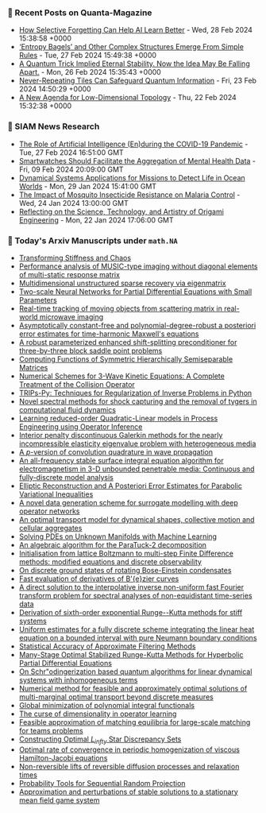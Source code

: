 ### 📝 Recent Posts on Quanta-Magazine
<!-- quanta starts -->
* <a href="https://www.quantamagazine.org/how-selective-forgetting-can-help-ai-learn-better-20240228/">How Selective Forgetting Can Help AI Learn Better</a> - Wed, 28 Feb 2024 15:38:58 +0000
* <a href="https://www.quantamagazine.org/entropy-bagels-and-other-complex-structures-emerge-from-simple-rules-20240227/">‘Entropy Bagels’ and Other Complex Structures Emerge From Simple Rules</a> - Tue, 27 Feb 2024 15:49:38 +0000
* <a href="https://www.quantamagazine.org/a-quantum-trick-implied-eternal-stability-now-its-falling-apart-20240226/">A Quantum Trick Implied Eternal Stability. Now the Idea May Be Falling Apart.</a> - Mon, 26 Feb 2024 15:35:43 +0000
* <a href="https://www.quantamagazine.org/never-repeating-tiles-can-safeguard-quantum-information-20240223/">Never-Repeating Tiles Can Safeguard Quantum Information</a> - Fri, 23 Feb 2024 14:50:29 +0000
* <a href="https://www.quantamagazine.org/a-new-agenda-for-low-dimensional-topology-20240222/">A New Agenda for Low-Dimensional Topology</a> - Thu, 22 Feb 2024 15:32:38 +0000
<!-- quanta ends -->

### 📝 SIAM News Research
<!-- siam-news starts -->
* <a href="https://sinews.siam.org/Details-Page/the-role-of-artificial-intelligence-enduring-the-covid-19-pandemic">The Role of Artificial Intelligence (En)during the COVID-19 Pandemic</a> - Tue, 27 Feb 2024 16:51:00 GMT
* <a href="https://sinews.siam.org/Details-Page/smartwatches-should-facilitate-the-aggregation-of-mental-health-data">Smartwatches Should Facilitate the Aggregation of Mental Health Data</a> - Fri, 09 Feb 2024 20:09:00 GMT
* <a href="https://sinews.siam.org/Details-Page/dynamical-systems-applications-for-missions-to-detect-life-in-ocean-worlds">Dynamical Systems Applications for Missions to Detect Life in Ocean Worlds</a> - Mon, 29 Jan 2024 15:41:00 GMT
* <a href="https://sinews.siam.org/Details-Page/the-impact-of-mosquito-insecticide-resistance-on-malaria-control">The Impact of Mosquito Insecticide Resistance on Malaria Control</a> - Wed, 24 Jan 2024 13:00:00 GMT
* <a href="https://sinews.siam.org/Details-Page/reflecting-on-the-science-technology-and-artistry-of-origami-engineering">Reflecting on the Science, Technology, and Artistry of Origami Engineering</a> - Mon, 22 Jan 2024 17:06:00 GMT
<!-- siam-news ends -->

### 📝 Today's Arxiv Manuscripts under ``math.NA``
<!-- arxiv-math-na starts -->
* <a href="https://arxiv.org/abs/2402.17030">Transforming Stiffness and Chaos</a>
* <a href="https://arxiv.org/abs/2402.17180">Performance analysis of MUSIC-type imaging without diagonal elements of multi-static response matrix</a>
* <a href="https://arxiv.org/abs/2402.17215">Multidimensional unstructured sparse recovery via eigenmatrix</a>
* <a href="https://arxiv.org/abs/2402.17232">Two-scale Neural Networks for Partial Differential Equations with Small Parameters</a>
* <a href="https://arxiv.org/abs/2402.17273">Real-time tracking of moving objects from scattering matrix in real-world microwave imaging</a>
* <a href="https://arxiv.org/abs/2402.17309">Asymptotically constant-free and polynomial-degree-robust a posteriori error estimates for time-harmonic Maxwell's equations</a>
* <a href="https://arxiv.org/abs/2402.17357">A robust parameterized enhanced shift-splitting preconditioner for three-by-three block saddle point problems</a>
* <a href="https://arxiv.org/abs/2402.17369">Computing Functions of Symmetric Hierarchically Semiseparable Matrices</a>
* <a href="https://arxiv.org/abs/2402.17481">Numerical Schemes for 3-Wave Kinetic Equations: A Complete Treatment of the Collision Operator</a>
* <a href="https://arxiv.org/abs/2402.17603">TRIPs-Py: Techniques for Regularization of Inverse Problems in Python</a>
* <a href="https://arxiv.org/abs/2402.17688">Novel spectral methods for shock capturing and the removal of tygers in computational fluid dynamics</a>
* <a href="https://arxiv.org/abs/2402.17698">Learning reduced-order Quadratic-Linear models in Process Engineering using Operator Inference</a>
* <a href="https://arxiv.org/abs/2402.17711">Interior penalty discontinuous Galerkin methods for the nearly incompressible elasticity eigenvalue problem with heterogeneous media</a>
* <a href="https://arxiv.org/abs/2402.17712">A $p$-version of convolution quadrature in wave propagation</a>
* <a href="https://arxiv.org/abs/2402.17713">An all-frequency stable surface integral equation algorithm for electromagnetism in 3-D unbounded penetrable media: Continuous and fully-discrete model analysis</a>
* <a href="https://arxiv.org/abs/2402.17724">Elliptic Reconstruction and A Posteriori Error Estimates for Parabolic Variational Inequalities</a>
* <a href="https://arxiv.org/abs/2402.16903">A novel data generation scheme for surrogate modelling with deep operator networks</a>
* <a href="https://arxiv.org/abs/2402.17086">An optimal transport model for dynamical shapes, collective motion and cellular aggregates</a>
* <a href="https://arxiv.org/abs/2106.06682">Solving PDEs on Unknown Manifolds with Machine Learning</a>
* <a href="https://arxiv.org/abs/2302.00922">An algebraic algorithm for the ParaTuck-2 decomposition</a>
* <a href="https://arxiv.org/abs/2302.07558">Initialisation from lattice Boltzmann to multi-step Finite Difference methods: modified equations and discrete observability</a>
* <a href="https://arxiv.org/abs/2303.00402">On discrete ground states of rotating Bose-Einstein condensates</a>
* <a href="https://arxiv.org/abs/2305.18874">Fast evaluation of derivatives of B'{e}zier curves</a>
* <a href="https://arxiv.org/abs/2310.15310">A direct solution to the interpolative inverse non-uniform fast Fourier transform problem for spectral analyses of non-equidistant time-series data</a>
* <a href="https://arxiv.org/abs/2311.08600">Derivation of sixth-order exponential Runge--Kutta methods for stiff systems</a>
* <a href="https://arxiv.org/abs/2312.00058">Uniform estimates for a fully discrete scheme integrating the linear heat equation on a bounded interval with pure Neumann boundary conditions</a>
* <a href="https://arxiv.org/abs/2402.01593">Statistical Accuracy of Approximate Filtering Methods</a>
* <a href="https://arxiv.org/abs/2402.12140">Many-Stage Optimal Stabilized Runge-Kutta Methods for Hyperbolic Partial Differential Equations</a>
* <a href="https://arxiv.org/abs/2402.14696">On Schr"odingerization based quantum algorithms for linear dynamical systems with inhomogeneous terms</a>
* <a href="https://arxiv.org/abs/2203.01633">Numerical method for feasible and approximately optimal solutions of multi-marginal optimal transport beyond discrete measures</a>
* <a href="https://arxiv.org/abs/2305.18801">Global minimization of polynomial integral functionals</a>
* <a href="https://arxiv.org/abs/2306.15924">The curse of dimensionality in operator learning</a>
* <a href="https://arxiv.org/abs/2308.03550">Feasible approximation of matching equilibria for large-scale matching for teams problems</a>
* <a href="https://arxiv.org/abs/2311.17463">Constructing Optimal $L_{infty}$ Star Discrepancy Sets</a>
* <a href="https://arxiv.org/abs/2402.03091">Optimal rate of convergence in periodic homogenization of viscous Hamilton-Jacobi equations</a>
* <a href="https://arxiv.org/abs/2402.05041">Non-reversible lifts of reversible diffusion processes and relaxation times</a>
* <a href="https://arxiv.org/abs/2402.14026">Probability Tools for Sequential Random Projection</a>
* <a href="https://arxiv.org/abs/2402.16377">Approximation and perturbations of stable solutions to a stationary mean field game system</a>
<!-- arxiv-math-na ends -->
